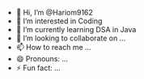 - 👋 Hi, I’m @Hariom9162
- 👀 I’m interested in Coding 
- 🌱 I’m currently learning DSA in Java
- 💞️ I’m looking to collaborate on ...
- 📫 How to reach me ...
- 😄 Pronouns: ...
- ⚡ Fun fact: ...

<!---
Hariom9162/Hariom9162 is a ✨ special ✨ repository because its `README.md` (this file) appears on your GitHub profile.
You can click the Preview link to take a look at your changes.
--->
